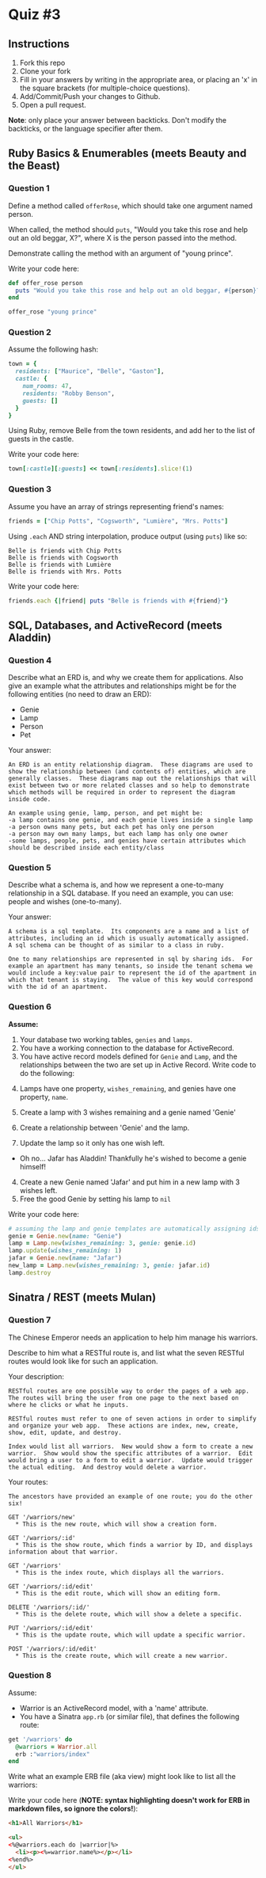 # Quiz #3

## Instructions

1. Fork this repo
2. Clone your fork
3. Fill in your answers by writing in the appropriate area, or placing an 'x' in
the square brackets (for multiple-choice questions).
4. Add/Commit/Push your changes to Github.
5. Open a pull request.

**Note**: only place your answer between backticks. Don't modify the backticks,
or the language specifier after them.

## Ruby Basics & Enumerables (meets Beauty and the Beast)


### Question 1

Define a method called `offerRose`, which should take one argument named person.

When called, the method should `puts`, "Would you take this rose and help out
an old beggar, X?", where X is the person passed into the method.

Demonstrate calling the method with an argument of "young prince".

Write your code here:
```ruby
def offer_rose person
  puts "Would you take this rose and help out an old beggar, #{person}?"
end

offer_rose "young prince"
```

### Question 2

Assume the following hash:

```ruby
town = {
  residents: ["Maurice", "Belle", "Gaston"],
  castle: {
    num_rooms: 47,
    residents: "Robby Benson",
    guests: []
  }
}
```

Using Ruby, remove Belle from the town residents, and
add her to the list of guests in the castle.

Write your code here:
```ruby
town[:castle][:guests] << town[:residents].slice!(1)
```

### Question 3

Assume you have an array of strings representing friend's names:

```ruby
friends = ["Chip Potts", "Cogsworth", "Lumière", "Mrs. Potts"]
```

Using `.each` AND string interpolation, produce output (using `puts`) like so:

```
Belle is friends with Chip Potts
Belle is friends with Cogsworth
Belle is friends with Lumière
Belle is friends with Mrs. Potts
```

Write your code here:
```ruby
friends.each {|friend| puts "Belle is friends with #{friend}"}
```

## SQL, Databases, and ActiveRecord (meets Aladdin)

### Question 4

Describe what an ERD is, and why we create them for applications. Also give an
example what the attributes and relationships might be for the following
entities (no need to draw an ERD):
<!-- Maybe clarify whether they're meant to give relationships between all four entities or... -->
* Genie
* Lamp
* Person
* Pet

Your answer:
```
An ERD is an entity relationship diagram.  These diagrams are used to show the relationship between (and contents of) entities, which are generally classes.  These diagrams map out the relationships that will exist between two or more related classes and so help to demonstrate which methods will be required in order to represent the diagram inside code.

An example using genie, lamp, person, and pet might be:
-a lamp contains one genie, and each genie lives inside a single lamp
-a person owns many pets, but each pet has only one person
-a person may own many lamps, but each lamp has only one owner
-some lamps, people, pets, and genies have certain attributes which should be described inside each entity/class
```

### Question 5

Describe what a schema is, and how we represent a one-to-many relationship in a
SQL database. If you need an example, you can use: people and wishes
(one-to-many).

Your answer:
```
A schema is a sql template.  Its components are a name and a list of attributes, including an id which is usually automatically assigned.  A sql schema can be thought of as similar to a class in ruby.

One to many relationships are represented in sql by sharing ids.  For example an apartment has many tenants, so inside the tenant schema we would include a key:value pair to represent the id of the apartment in which that tenant is staying.  The value of this key would correspond with the id of an apartment.
```

### Question 6

**Assume:**
1. Your database two working tables, `genies` and `lamps`.
2. You have a working connection to the database for ActiveRecord.
3. You have active record models defined for `Genie` and `Lamp`, and the
relationships between the two are set up in Active Record.
Write code to do the following:
<!-- Do we want to specifiy what kind of relationship they have, in case some students aren't familiar with the mythology...? -->
4. Lamps have one property, `wishes_remaining`, and genies have one property, `name`.


1. Create a lamp with 3 wishes remaining and a genie named 'Genie'
2. Create a relationship between 'Genie' and the lamp.
3. Update the lamp so it only has one wish left.
  * Oh no... Jafar has Aladdin! Thankfully he's wished to become a genie himself!
4. Create a new Genie named 'Jafar' and put him in a new lamp with 3 wishes left.
5. Free the good Genie by setting his lamp to `nil`


Write your code here:
```ruby
# assuming the lamp and genie templates are automatically assigning ids
genie = Genie.new(name: "Genie")
lamp = Lamp.new(wishes_remaining: 3, genie: genie.id)
lamp.update(wishes_remaining: 1)
jafar = Genie.new(name: "Jafar")
new_lamp = Lamp.new(wishes_remaining: 3, genie: jafar.id)
lamp.destroy
```

## Sinatra / REST (meets Mulan)

### Question 7

The Chinese Emperor needs an application to help him manage his warriors.
<!-- LOLZ. YES. -->

Describe to him what a RESTful route is, and list what the seven RESTful routes
would look like for such an application.

Your description:
```
RESTful routes are one possible way to order the pages of a web app.  The routes will bring the user from one page to the next based on where he clicks or what he inputs.  

RESTful routes must refer to one of seven actions in order to simplify and organize your web app.  These actions are index, new, create, show, edit, update, and destroy.

Index would list all warriors.  New would show a form to create a new warrior.  Show would show the specific attributes of a warrior.  Edit would bring a user to a form to edit a warrior.  Update would trigger the actual editing.  And destroy would delete a warrior.
```
Your routes:
```
The ancestors have provided an example of one route; you do the other six!

GET '/warriors/new'
  * This is the new route, which will show a creation form.

GET '/warriors/:id'
  * This is the show route, which finds a warrior by ID, and displays information about that warrior.

GET '/warriors'
  * This is the index route, which displays all the warriors.

GET '/warriors/:id/edit'
  * This is the edit route, which will show an editing form.

DELETE '/warriors/:id/'
  * This is the delete route, which will show a delete a specific.

PUT '/warriors/:id/edit'
  * This is the update route, which will update a specific warrior.

POST '/warriors/:id/edit'
  * This is the create route, which will create a new warrior.
```

### Question 8

Assume:
* Warrior is an ActiveRecord model, with a 'name' attribute.
* You have a Sinatra `app.rb` (or similar file), that defines the following
route:

```ruby
get '/warriors' do
  @warriors = Warrior.all
  erb :"warriors/index"
end
```

Write what an example ERB file (aka view) might look like to list all the warriors:

Write your code here (**NOTE: syntax highlighting doesn't work for ERB in markdown files, so ignore the colors!**):
```html
<h1>All Warriors</h1>

<ul>
<%@warriors.each do |warrior|%>
  <li><p><%=warrior.name%></p></li>
<%end%>
</ul>
```
